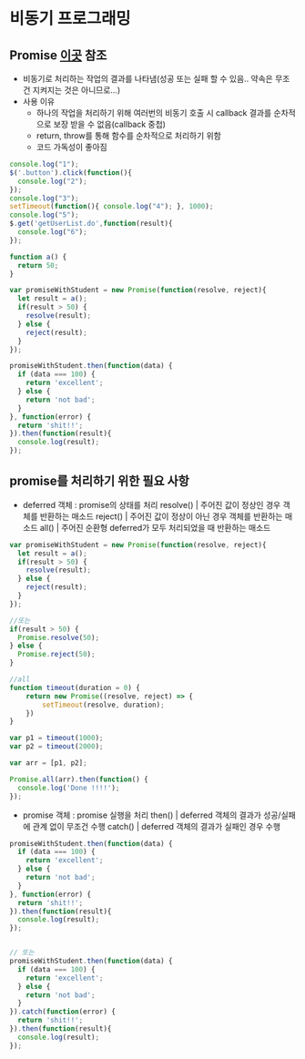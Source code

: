 # 비동기 프로그래밍
## Promise [이곳](http://yubylab.tistory.com/entry/%EC%9E%90%EB%B0%94%EC%8A%A4%ED%81%AC%EB%A6%BD%ED%8A%B8-Promise-%EC%9D%B4%ED%95%B4%ED%95%98%EA%B8%B0) 참조
 - 비동기로 처리하는 작업의 결과를 나타냄(성공 또는 실패 할 수 있음.. 약속은 무조건 지켜지는 것은 아니므로...)
 - 사용 이유 
   * 하나의 작업을 처리하기 위해 여러번의 비동기 호출 시 callback 결과를 순차적으로 보장 받을 수 없음(callback 중첩)
   * return, throw를 통해 함수를 순차적으로 처리하기 위함
   * 코드 가독성이 좋아짐

```javascript
console.log("1");
$('.button').click(function(){ 
  console.log("2"); 
}); 
console.log("3");
setTimeout(function(){ console.log("4"); }, 1000); 
console.log("5");
$.get('getUserList.do',function(result){
  console.log("6");
});

function a() {
  return 50;
}

var promiseWithStudent = new Promise(function(resolve, reject){
  let result = a();
  if(result > 50) {
    resolve(result);
  } else {
    reject(result);
  }
});

promiseWithStudent.then(function(data) {
  if (data === 100) { 
    return 'excellent';
  } else {
    return 'not bad';
  }
}, function(error) {
  return 'shit!!';
}).then(function(result){
  console.log(result);
});
```

## promise를 처리하기 위한 필요 사항
 * deferred 객체 : promise의 상태를 처리
 resolve() | 주어진 값이 정상인 경우 객체를 반환하는 매소드
 reject() | 주어진 값이 정상이 아닌 경우 객체를 반환하는 매소드
 all() | 주어진 순환형 deferred가 모두 처리되었을 때 반환하는 매소드
```javascript
var promiseWithStudent = new Promise(function(resolve, reject){
  let result = a();
  if(result > 50) {
    resolve(result);
  } else {
    reject(result);
  }
});

//또는
if(result > 50) {
  Promise.resolve(50);
} else {
  Promise.reject(50);
}

//all
function timeout(duration = 0) {
    return new Promise((resolve, reject) => {
        setTimeout(resolve, duration);
    })
}

var p1 = timeout(1000);
var p2 = timeout(2000);

var arr = [p1, p2];

Promise.all(arr).then(function() {
  console.log('Done !!!!');
});
```

 * promise 객체 : promise 실행을 처리 
 then() | deferred 객체의 결과가 성공/실패에 관계 없이 무조건 수행
 catch() | deferred 객체의 결과가 실패인 경우 수행
```javascript
promiseWithStudent.then(function(data) {
  if (data === 100) { 
    return 'excellent';
  } else {
    return 'not bad';
  }
}, function(error) {
  return 'shit!!';
}).then(function(result){
  console.log(result);
});


// 또는
promiseWithStudent.then(function(data) {
  if (data === 100) { 
    return 'excellent';
  } else {
    return 'not bad';
  }
}).catch(function(error) {
  return 'shit!!';
}).then(function(result){
  console.log(result);
});
```

